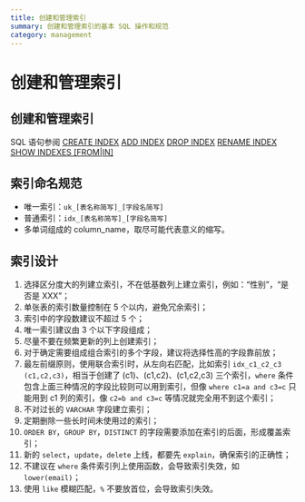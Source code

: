 ```yaml
---
title: 创建和管理索引
summary: 创建和管理索引的基本 SQL 操作和规范
category: management
---
```


# 创建和管理索引

## 创建和管理索引

SQL 语句参阅
[CREATE INDEX](https://docs.pingcap.com/zh/tidb/stable/sql-statement-create-index#create-index)
[ADD INDEX](https://docs.pingcap.com/zh/tidb/stable/sql-statement-add-index#add-index)
[DROP INDEX](https://docs.pingcap.com/zh/tidb/stable/sql-statement-drop-index#drop-index)
[RENAME INDEX](https://docs.pingcap.com/zh/tidb/stable/sql-statement-rename-index#rename-index)
[SHOW INDEXES [FROM|IN]](https://docs.pingcap.com/zh/tidb/stable/sql-statement-show-indexes#show-indexes-fromin)

## 索引命名规范

- 唯一索引：`uk_[表名称简写]_[字段名简写]`
- 普通索引：`idx_[表名称简写]_[字段名简写]`
- 多单词组成的 column_name，取尽可能代表意义的缩写。

## 索引设计

1. 选择区分度大的列建立索引，不在低基数列上建立索引，例如：“性别”，“是否是 XXX”；
2. 单张表的索引数量控制在 5 个以内，避免冗余索引；
3. 索引中的字段数建议不超过 5 个；
4. 唯一索引建议由 3 个以下字段组成；
5. 尽量不要在频繁更新的列上创建索引；
6. 对于确定需要组成组合索引的多个字段，建议将选择性高的字段靠前放；
7. 最左前缀原则，使用联合索引时，从左向右匹配，比如索引 `idx_c1_c2_c3 (c1,c2,c3)`，相当于创建了 (c1)、(c1,c2)、(c1,c2,c3) 三个索引，`where` 条件包含上面三种情况的字段比较则可以用到索引，但像 `where c1=a and c3=c` 只能用到 c1 列的索引，像 `c2=b and c3=c` 等情况就完全用不到这个索引；
8. 不对过长的 `VARCHAR` 字段建立索引；
9. 定期删除一些长时间未使用过的索引；
10. `ORDER BY`，`GROUP BY`，`DISTINCT` 的字段需要添加在索引的后面，形成覆盖索引；
11. 新的 `select`，`update`，`delete` 上线，都要先 `explain`，确保索引的正确性；
12. 不建议在 `where` 条件索引列上使用函数，会导致索引失效，如 `lower(email)`；
13. 使用 `like` 模糊匹配，`%` 不要放首位，会导致索引失效。
